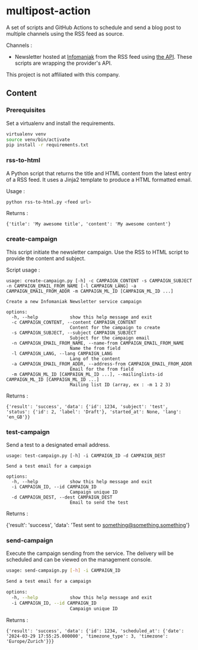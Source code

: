 # multipost-action

A set of scripts and GitHub Actions to schedule and send a blog post to multiple channels using the RSS feed as source.

Channels :

- Newsletter hosted at [Infomaniak](https://www.infomaniak.com/en/marketing-events/newsletter-tool) from the RSS feed using [the API](https://newsletter.infomaniak.com/docs/index.html?shell#introduction-beta). These scripts are wrapping the provider's API.

This project is not affiliated with this company.

## Content

### Prerequisites

Set a virtualenv and install the requirements.

```bash
virtualenv venv
source venv/bin/activate
pip install -r requirements.txt
```

### rss-to-html

A Python script that returns the title and HTML content from the latest entry of a RSS feed. It uses a Jinja2 template to produce a HTML formatted email.

Usage :

```bash
python rss-to-html.py <feed url>
```

Returns :

```
{'title': 'My awesome title', 'content': 'My awesome content'}
```

### create-campaign

This script initiate the newsletter campaign. Use the RSS to HTML script to provide the content and subject.

Script usage :

```
usage: create-campaign.py [-h] -c CAMPAIGN_CONTENT -s CAMPAIGN_SUBJECT -n CAMPAIGN_EMAIL_FROM_NAME [-l CAMPAIGN_LANG] -a CAMPAIGN_EMAIL_FROM_ADDR -m CAMPAIGN_ML_ID [CAMPAIGN_ML_ID ...]

Create a new Infomaniak Newsletter service campaign

options:
  -h, --help            show this help message and exit
  -c CAMPAIGN_CONTENT, --content CAMPAIGN_CONTENT
                        Content for the campaign to create
  -s CAMPAIGN_SUBJECT, --subject CAMPAIGN_SUBJECT
                        Subject for the campaign email
  -n CAMPAIGN_EMAIL_FROM_NAME, --name-from CAMPAIGN_EMAIL_FROM_NAME
                        Name the from field
  -l CAMPAIGN_LANG, --lang CAMPAIGN_LANG
                        Lang of the content
  -a CAMPAIGN_EMAIL_FROM_ADDR, --address-from CAMPAIGN_EMAIL_FROM_ADDR
                        Email for the from field
  -m CAMPAIGN_ML_ID [CAMPAIGN_ML_ID ...], --mailinglists-id CAMPAIGN_ML_ID [CAMPAIGN_ML_ID ...]
                        Mailing list ID (array, ex : -m 1 2 3)
```

Returns :

```
{'result': 'success', 'data': {'id': 1234, 'subject': 'test', 'status': {'id': 2, 'label': 'Draft'}, 'started_at': None, 'lang': 'en_GB'}}

```

### test-campaign

Send a test to a designated email address.

```
usage: test-campaign.py [-h] -i CAMPAIGN_ID -d CAMPAIGN_DEST

Send a test email for a campaign

options:
  -h, --help            show this help message and exit
  -i CAMPAIGN_ID, --id CAMPAIGN_ID
                        Campaign unique ID
  -d CAMPAIGN_DEST, --dest CAMPAIGN_DEST
                        Email to send the test
```

Returns :

{'result': 'success', 'data': 'Test sent to something@something.something'}

### send-campaign

Execute the campaign sending from the service. The delivery will be scheduled and can be viewed on the management console.

```bash
usage: send-campaign.py [-h] -i CAMPAIGN_ID

Send a test email for a campaign

options:
  -h, --help            show this help message and exit
  -i CAMPAIGN_ID, --id CAMPAIGN_ID
                        Campaign unique ID
```

Returns :

```
{'result': 'success', 'data': {'id': 1234, 'scheduled_at': {'date': '2024-03-29 17:55:25.000000', 'timezone_type': 3, 'timezone': 'Europe/Zurich'}}}
```



